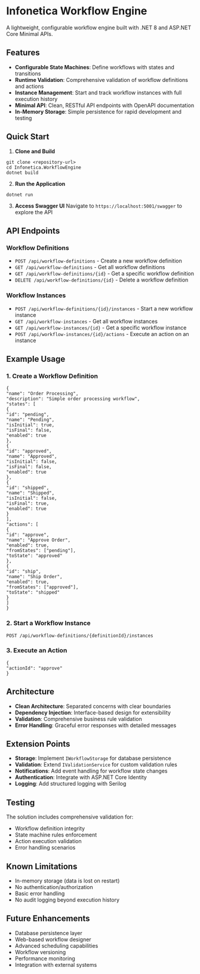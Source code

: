 # Infonetica Workflow Engine

A lightweight, configurable workflow engine built with .NET 8 and ASP.NET Core Minimal APIs.

## Features

- **Configurable State Machines**: Define workflows with states and transitions
- **Runtime Validation**: Comprehensive validation of workflow definitions and actions
- **Instance Management**: Start and track workflow instances with full execution history
- **Minimal API**: Clean, RESTful API endpoints with OpenAPI documentation
- **In-Memory Storage**: Simple persistence for rapid development and testing

## Quick Start

1. **Clone and Build**
```
git clone <repository-url>
cd Infonetica.WorkflowEngine
dotnet build
```

2. **Run the Application**
```
dotnet run
```

3. **Access Swagger UI**
Navigate to `https://localhost:5001/swagger` to explore the API

## API Endpoints

### Workflow Definitions
- `POST /api/workflow-definitions` - Create a new workflow definition
- `GET /api/workflow-definitions` - Get all workflow definitions
- `GET /api/workflow-definitions/{id}` - Get a specific workflow definition
- `DELETE /api/workflow-definitions/{id}` - Delete a workflow definition

### Workflow Instances
- `POST /api/workflow-definitions/{id}/instances` - Start a new workflow instance
- `GET /api/workflow-instances` - Get all workflow instances
- `GET /api/workflow-instances/{id}` - Get a specific workflow instance
- `POST /api/workflow-instances/{id}/actions` - Execute an action on an instance

## Example Usage

### 1. Create a Workflow Definition
```
{
"name": "Order Processing",
"description": "Simple order processing workflow",
"states": [
{
"id": "pending",
"name": "Pending",
"isInitial": true,
"isFinal": false,
"enabled": true
},
{
"id": "approved",
"name": "Approved",
"isInitial": false,
"isFinal": false,
"enabled": true
},
{
"id": "shipped",
"name": "Shipped",
"isInitial": false,
"isFinal": true,
"enabled": true
}
],
"actions": [
{
"id": "approve",
"name": "Approve Order",
"enabled": true,
"fromStates": ["pending"],
"toState": "approved"
},
{
"id": "ship",
"name": "Ship Order",
"enabled": true,
"fromStates": ["approved"],
"toState": "shipped"
}
]
}
```

### 2. Start a Workflow Instance
```
POST /api/workflow-definitions/{definitionId}/instances
```
### 3. Execute an Action
```
{
"actionId": "approve"
}
```

## Architecture

- **Clean Architecture**: Separated concerns with clear boundaries
- **Dependency Injection**: Interface-based design for extensibility
- **Validation**: Comprehensive business rule validation
- **Error Handling**: Graceful error responses with detailed messages

## Extension Points

- **Storage**: Implement `IWorkflowStorage` for database persistence
- **Validation**: Extend `IValidationService` for custom validation rules
- **Notifications**: Add event handling for workflow state changes
- **Authentication**: Integrate with ASP.NET Core Identity
- **Logging**: Add structured logging with Serilog

## Testing

The solution includes comprehensive validation for:
- Workflow definition integrity
- State machine rules enforcement
- Action execution validation
- Error handling scenarios

## Known Limitations

- In-memory storage (data is lost on restart)
- No authentication/authorization
- Basic error handling
- No audit logging beyond execution history

## Future Enhancements

- Database persistence layer
- Web-based workflow designer
- Advanced scheduling capabilities
- Workflow versioning
- Performance monitoring
- Integration with external systems
